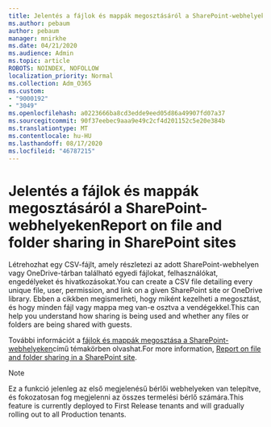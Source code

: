 ```yaml
---
title: Jelentés a fájlok és mappák megosztásáról a SharePoint-webhelyeken
ms.author: pebaum
author: pebaum
manager: mnirkhe
ms.date: 04/21/2020
ms.audience: Admin
ms.topic: article
ROBOTS: NOINDEX, NOFOLLOW
localization_priority: Normal
ms.collection: Adm_O365
ms.custom:
- "9000192"
- "3049"
ms.openlocfilehash: a0223666ba8cd3edde9eed05d86a49907fd07a37
ms.sourcegitcommit: 90f37eebec9aaa9e49c2cf4d201152c5e20e384b
ms.translationtype: MT
ms.contentlocale: hu-HU
ms.lasthandoff: 08/17/2020
ms.locfileid: "46787215"
---
```

# <a name="report-on-file-and-folder-sharing-in-sharepoint-sites"></a><span data-ttu-id="cca93-102">Jelentés a fájlok és mappák megosztásáról a SharePoint-webhelyeken</span><span class="sxs-lookup"><span data-stu-id="cca93-102">Report on file and folder sharing in SharePoint sites</span></span>

<span data-ttu-id="cca93-103">Létrehozhat egy CSV-fájlt, amely részletezi az adott SharePoint-webhelyen vagy OneDrive-tárban található egyedi fájlokat, felhasználókat, engedélyeket és hivatkozásokat.</span><span class="sxs-lookup"><span data-stu-id="cca93-103">You can create a CSV file detailing every unique file, user, permission, and link on a given SharePoint site or OneDrive library.</span></span> <span data-ttu-id="cca93-104">Ebben a cikkben megismerheti, hogy miként kezelheti a megosztást, és hogy minden fájl vagy mappa meg van-e osztva a vendégekkel.</span><span class="sxs-lookup"><span data-stu-id="cca93-104">This can help you understand how sharing is being used and whether any files or folders are being shared with guests.</span></span>

<span data-ttu-id="cca93-105">További információt a [fájlok és mappák megosztása a SharePoint-webhelyeken](https://docs.microsoft.com/sharepoint/sharing-reports)című témakörben olvashat.</span><span class="sxs-lookup"><span data-stu-id="cca93-105">For more information, [Report on file and folder sharing in a SharePoint site](https://docs.microsoft.com/sharepoint/sharing-reports).</span></span>

> [!NOTE]
> <span data-ttu-id="cca93-106">Ez a funkció jelenleg az első megjelenésű bérlői webhelyeken van telepítve, és fokozatosan fog megjelenni az összes termelési bérlő számára.</span><span class="sxs-lookup"><span data-stu-id="cca93-106">This feature is currently deployed to First Release tenants and will gradually rolling out to all Production tenants.</span></span>